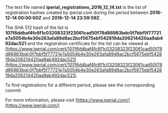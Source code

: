 The text file named **iperial_registrations_2016_12_14.txt** is the list of registration hashes created by iperial.com during the period between **2016-12-14 00:00:00Z** and **2016-12-14 23:59:59Z**.

The SHA 512 hash of the list is **107f6ddbaf4fc6f1c03208323f23061cad50f78d86983bdc0f7bbf5f77721e7a5054b4e30e263afa89d9ac2bcf5675ebf542819da206214420aa9ab492dac521** and the registration certificate for the list can be viewed at [https://www.iperial.com/cert/107f6ddbaf4fc6f1c03208323f23061cad50f78d86983bdc0f7bbf5f77721e7a5054b4e30e263afa89d9ac2bcf5675ebf542819da206214420aa9ab492dac521](https://www.iperial.com/cert/107f6ddbaf4fc6f1c03208323f23061cad50f78d86983bdc0f7bbf5f77721e7a5054b4e30e263afa89d9ac2bcf5675ebf542819da206214420aa9ab492dac521).

To find registrations for a different period, please see the corresponding commit.

For more information, please visit [https://www.iperial.com/](https://www.iperial.com/)
